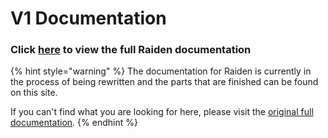 # V1 Documentation

### Click [here](https://raiden-network.readthedocs.io/en/latest/) to view the full Raiden documentation

{% hint style="warning" %}
The documentation for Raiden is currently in the process of being rewritten and the parts that are finished can be found on this site.

If you can't find what you are looking for here, please visit the [original full documentation](https://raiden-network.readthedocs.io/en/latest/).
{% endhint %}


